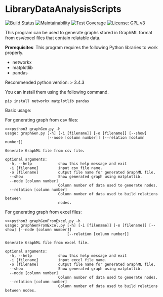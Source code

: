 # LibraryDataAnalysisScripts

[![Build Status](https://travis-ci.org/superkerokero/LibraryDataAnalysisScripts.svg?branch=master)](https://travis-ci.org/superkerokero/LibraryDataAnalysisScripts)
[![Maintainability](https://api.codeclimate.com/v1/badges/d2ebdffd6309a24813ee/maintainability)](https://codeclimate.com/github/superkerokero/LibraryDataAnalysisScripts/maintainability)
[![Test Coverage](https://api.codeclimate.com/v1/badges/d2ebdffd6309a24813ee/test_coverage)](https://codeclimate.com/github/superkerokero/LibraryDataAnalysisScripts/test_coverage)
[![License: GPL v3](https://img.shields.io/badge/License-GPL%20v3-blue.svg)](https://www.gnu.org/licenses/gpl-3.0)


This program can be used to generate graphs stored in GraphML format from csv/excel files that contain relatable data.

**Prerequisites**:
This program requires the following Python libraries to work properly.
- networkx
- matplotlib
- pandas

Recommended python version: > 3.4.3

You can install them using the following command.
```
pip install networkx matplotlib pandas
```

Basic usage:

For generating graph from csv files:
```
>>>python3 graphGen.py -h
usage: graphGen.py [-h] [-i [filename]] [-o [filename]] [--show]
                   [--node [column number]] [--relation [column number]]

Generate GraphML file from csv file.

optional arguments:
  -h, --help            show this help message and exit
  -i [filename]         input csv file name.
  -o [filename]         output file name for generated GraphML file.
  --show                Show generated graph using matplotlib.
  --node [column number]
                        Column number of data used to generate nodes.
  --relation [column number]
                        Column number of data used to build relations between
                        nodes.
```

For generating graph from excel files:
```
>>>python3 graphGenFromExcel.py -h
usage: graphGenFromExcel.py [-h] [-i [filename]] [-o [filename]] [--show] [--node [column number]]
                            [--relation [column number]]

Generate GraphML file from excel file.

optional arguments:
  -h, --help            show this help message and exit
  -i [filename]         input excel file name.
  -o [filename]         output file name for generated GraphML file.
  --show                Show generated graph using matplotlib.
  --node [column number]
                        Column number of data used to generate nodes.
  --relation [column number]
                        Column number of data used to build relations between nodes.
```